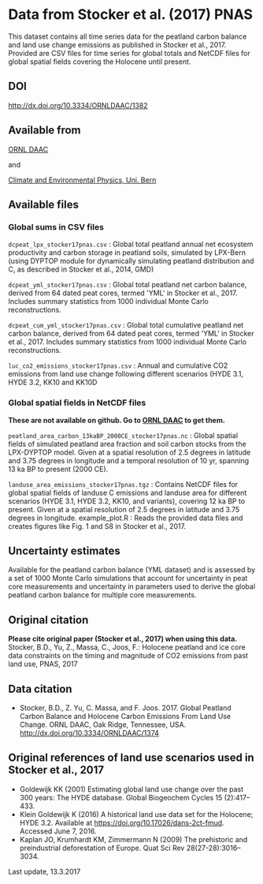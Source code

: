 # Data from Stocker et al. (2017) PNAS

This dataset contains all time series data for the peatland carbon balance and land use change emissions as published in Stocker et al., 2017. Provided are CSV files for time series for global totals and NetCDF files for global spatial fields covering the Holocene until present.

## DOI
http://dx.doi.org/10.3334/ORNLDAAC/1382

## Available from

[ORNL DAAC](http://dx.doi.org/10.3334/ORNLDAAC/1374)

and

[Climate and Environmental Physics, Uni. Bern](http://www.climate.unibe.ch/research/publications/datasets/index_eng.html.)

## Available files

### Global sums in CSV files

`dcpeat_lpx_stocker17pnas.csv` : Global total peatland annual net ecosystem productivity and carbon storage in peatland soils, simulated by LPX-Bern (using DYPTOP module for dynamically simulating peatland distribution and C, as described in Stocker et al., 2014, GMD)

`dcpeat_yml_stocker17pnas.csv` : Global total peatland net carbon balance, derived from 64 dated peat cores, termed 'YML' in Stocker et al., 2017. Includes summary statistics from 1000 individual Monte Carlo reconstructions.

`dcpeat_cum_yml_stocker17pnas.csv` : Global total cumulative peatland net carbon balance, derived from 64 dated peat cores, termed 'YML' in Stocker et al., 2017. Includes summary statistics from 1000 individual Monte Carlo reconstructions.

`luc_co2_emissions_stocker17pnas.csv` : Annual and cumulative CO2 emissions from land use change following different scenarios (HYDE 3.1, HYDE 3.2, KK10 and KK10D

### Global spatial fields in NetCDF files

**These are not available on github. Go to [ORNL DAAC](http://dx.doi.org/10.3334/ORNLDAAC/1374) to get them.**

`peatland_area_carbon_13kaBP_2000CE_stocker17pnas.nc` : Global spatial fields of simulated peatland area fraction and soil carbon stocks from the LPX-DYPTOP model. Given at a spatial resolution of 2.5 degrees in latitude and 3.75 degrees in longitude and a temporal resolution of 10 yr, spanning 13 ka BP to present (2000 CE).

`landuse_area_emissions_stocker17pnas.tgz` : Contains NetCDF files for global spatial fields of landuse C emissions and landuse area for different scenarios (HYDE 3.1, HYDE 3.2, KK10, and variants), covering 12 ka BP to present. Given at a spatial resolution of 2.5 degrees in latitude and 3.75 degrees in longitude.
example_plot.R : Reads the provided data files and creates figures like Fig. 1 and S8 in Stocker
et al., 2017.

## Uncertainty estimates 
Available for the peatland carbon balance (YML dataset) and is assessed by a
set of 1000 Monte Carlo simulations that account for uncertainty in peat core measurements and
uncertainty in parameters used to derive the global peatland carbon balance for multiple core
measurements.

## Original citation
**Please cite original paper (Stocker et al., 2017) when using this data.**
Stocker, B.D., Yu, Z., Massa, C., Joos, F.: Holocene peatland and ice core data constraints on the
timing and magnitude of CO2 emissions from past land use, PNAS, 2017

## Data citation
- Stocker, B.D., Z. Yu, C. Massa, and F. Joos. 2017. Global Peatland Carbon Balance and Holocene Carbon Emissions From Land Use Change. ORNL DAAC, Oak Ridge, Tennessee, USA. http://dx.doi.org/10.3334/ORNLDAAC/1374

## Original references of land use scenarios used in Stocker et al., 2017
- Goldewijk KK (2001) Estimating global land use change over the past 300 years: The HYDE database. Global Biogeochem Cycles 15 (2):417–433.
- Klein Goldewijk K (2016) A historical land use data set for the Holocene; HYDE 3.2. Available at https://doi.org/10.17026/dans-2ct-fmud. Accessed June 7, 2016.
- Kaplan JO, Krumhardt KM, Zimmermann N (2009) The prehistoric and preindustrial deforestation of Europe. Quat Sci Rev 28(27-28):3016–3034.

Last update, 13.3.2017

